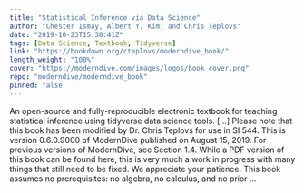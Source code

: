 ```yaml
---
title: "Statistical Inference via Data Science"
author: "Chester Ismay, Albert Y. Kim, and Chris Teplovs"
date: "2019-10-23T15:38:41Z"
tags: [Data Science, Textbook, Tidyverse]
link: "https://bookdown.org/cteplovs/moderndive_book/"
length_weight: "100%"
cover: "https://moderndive.com/images/logos/book_cover.png"
repo: "moderndive/moderndive_book"
pinned: false
---
```


An open-source and fully-reproducible electronic textbook for teaching statistical inference using tidyverse data science tools. [...] Please note that this book has been modified by Dr. Chris Teplovs for use in SI 544. This is version 0.6.0.9000 of ModernDive published on August 15, 2019. For previous versions of ModernDive, see Section 1.4. While a PDF version of this book can be found here, this is very much a work in progress with many things that still need to be fixed. We appreciate your patience. This book assumes no prerequisites: no algebra, no calculus, and no prior ...
